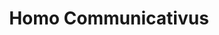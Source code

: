 ---
dateStart: 2015-06-25
dateEnd: 2015-06-26
title: "Homo Communicativus"
venue:
organizer: Veslava Osinska
credit: Veslava Osinska
city: Torun
state:
country: Poland
pdfLink:
venueImages:
 - sm: image01.sm.jpg
   lg: image01.lg.jpg
 - sm: image02.sm.jpg
   lg: image02.lg.jpg
 - sm: image03.sm.jpg
   lg: image03.lg.jpg
 - sm: image04.sm.jpg
   lg: image04.lg.jpg
 - sm: image05.sm.jpg
   lg: image05.lg.jpg
 - sm: image06.sm.jpg
   lg: image06.lg.jpg
 - sm: image07.sm.jpg
   lg: image07.lg.jpg
 - sm: image08.sm.jpg
   lg: image08.lg.jpg
 - sm: image09.sm.jpg
   lg: image09.lg.jpg
 - sm: image10.sm.jpg
   lg: image10.lg.jpg
 - sm: image11.sm.jpg
   lg: image11.lg.jpg
 - sm: image12.sm.jpg
   lg: image12.lg.jpg
 - sm: image13.sm.jpg
   lg: image13.lg.jpg
 - sm: image14.sm.jpg
   lg: image14.lg.jpg
 - sm: image15.sm.jpg
   lg: image15.lg.jpg
 - sm: image16.sm.jpg
   lg: image16.lg.jpg
 - sm: image17.sm.jpg
   lg: image17.lg.jpg
 - sm: image18.sm.jpg
   lg: image18.lg.jpg
 - sm: image19.sm.jpg
   lg: image19.lg.jpg
 - sm: image20.sm.jpg
   lg: image20.lg.jpg
 - sm: image21.sm.jpg
   lg: image21.lg.jpg
 - sm: image22.sm.jpg
   lg: image22.lg.jpg
 - sm: image23.sm.jpg
   lg: image23.lg.jpg
 - sm: image24.sm.jpg
   lg: image24.lg.jpg
 - sm: image25.sm.jpg
   lg: image25.lg.jpg
 - sm: image26.sm.jpg
   lg: image26.lg.jpg
---